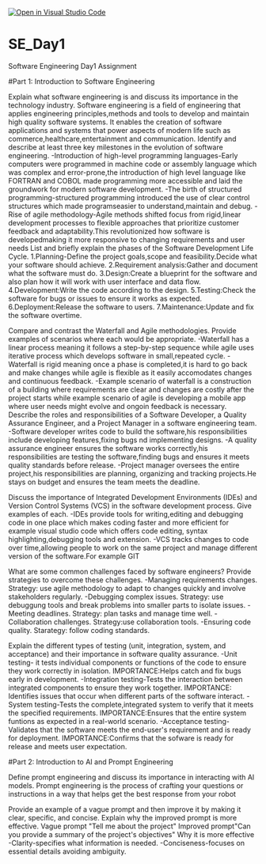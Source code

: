 [![Open in Visual Studio Code](https://classroom.github.com/assets/open-in-vscode-2e0aaae1b6195c2367325f4f02e2d04e9abb55f0b24a779b69b11b9e10269abc.svg)](https://classroom.github.com/online_ide?assignment_repo_id=15583924&assignment_repo_type=AssignmentRepo)
# SE_Day1
Software Engineering Day1 Assignment

#Part 1: Introduction to Software Engineering

Explain what software engineering is and discuss its importance in the technology industry.
Software engineering is a field of engineering that applies engineering principles,methods and tools to develop and maintain high quality software systems.
It enables the creation of software applications and systems that power aspects of modern life such as commerce,healthcare,entertainment and communication.
Identify and describe at least three key milestones in the evolution of software engineering.
-Introduction of high-level programming languages-Early computers were programmed in machine code or assembly language which was complex and error-prone,the introduction of high level language like FORTRAN and COBOL made programming more accessible and laid the groundwork for modern software development.
-The birth of structured programming-structured programming introduced the use of clear control structures which made programseasier to understand,maintain and debug. -Rise of agile methodology-Agile methods shifted focus from rigid,linear development processes to flexible approaches that prioritize customer feedback and adaptability.This revolutionized how software is developedmaking it more responsive to changing requirements and user needs
List and briefly explain the phases of the Software Development Life Cycle.
1.Planning-Define the project goals,scope and feasibility.Decide what your software should achieve. 2.Requirement analysis:Gather and document what the software must do. 3.Design:Create a blueprint for the software and also plan how it will work with user interface and data flow. 4.Development:Write the code according to the design. 5.Testing:Check the software for bugs or issues to ensure it works as expected. 6.Deployment:Release the software to users. 7.Maintenance:Update and fix the software overtime.

Compare and contrast the Waterfall and Agile methodologies. Provide examples of scenarios where each would be appropriate.
-Waterfall has a linear process meaning it follows a step-by-step sequence while agile uses iterative process which develops software in small,repeated cycle.
-Waterfall is rigid meaning once a phase is completed,it is hard to go back and make changes while agile is flexible as it easily accomodates changes and continuous feedback.             -Example scenario of waterfall is a construction of a building where requirements are clear and changes are costly after the project starts while example scenario of  agile is developing a mobile app where user needs might evolve and ongoin feedback is necessary.
Describe the roles and responsibilities of a Software Developer, a Quality Assurance Engineer, and a Project Manager in a software engineering team.
-Software developer writes code to build the software,his responsibilities include developing features,fixing bugs nd implementing designs.
-A quality assurance engineer ensures the software works correctly,his responsibilities are testing the software,finding bugs and ensures it meets quality standards before release.
-Project manager oversees the entire project,his responsibilities are planning, organizing and tracking projects.He stays on budget and ensures the team meets the deadline.

Discuss the importance of Integrated Development Environments (IDEs) and Version Control Systems (VCS) in the software development process. Give examples of each.
-IDEs provide tools for writing,editing and debugging code in one place which makes coding faster and more efficient for example visual studio code which offers code editing, syntax highlighting,debugging tools and extension.
-VCS tracks changes to code over time,allowing people to work on the same project and manage different version of the software.For example GIT

What are some common challenges faced by software engineers? Provide strategies to overcome these challenges.
-Managing requirements changes. Strategy: use agile methodology to adapt to changes quickly and involve stakeholders regularly.
-Debugging complex issues. Strategy: use debuggung tools and break problems into smaller parts to isolate issues.
-Meeting deadlines. Strategy: plan tasks and manage time well.
-Collaboration challenges. Strategy:use collaboration tools.
-Ensuring code quality. Starategy: follow coding standards.

Explain the different types of testing (unit, integration, system, and acceptance) and their importance in software quality assurance.
-Unit testing- it tests individual components or functions of the code to ensure they work correctly in isolation. IMPORTANCE:Helps catch and fix bugs early in development.
-Integration testing-Tests the interaction between integrated components to ensure they work together. IMPORTANCE: Identifies issues that occur when different parts of the software interact.
-System testing-Tests the complete,integrated system to verify that it meets the specified requirements. IMPORTANCE:Ensures that the entire system funtions as expected in a real-world scenario.
-Acceptance testing-Validates that the software meets the end-user's requirement and is ready for deployment. IMPORTANCE:Confirms that the sofware is ready for release and meets user expectation.

#Part 2: Introduction to AI and Prompt Engineering


Define prompt engineering and discuss its importance in interacting with AI models.
Prompt engineering is the process of crafting your questions or instructions in a way that helps get the best response from your robot                          

Provide an example of a vague prompt and then improve it by making it clear, specific, and concise. Explain why the improved prompt is more effective.
Vague prompt "Tell me about the project"
Improved prompt"Can you provide a summary of the project's objectives"
Why it is more effective
-Clarity-specifies what information is needed.
-Conciseness-focuses on essential details avoiding ambiguity.
